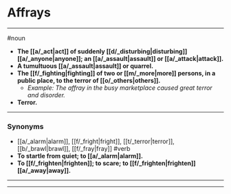 # Affrays
---
#noun
- **The [[a/_act|act]] of suddenly [[d/_disturbing|disturbing]] [[a/_anyone|anyone]]; an [[a/_assault|assault]] or [[a/_attack|attack]].**
- **A tumultuous [[a/_assault|assault]] or quarrel.**
- **The [[f/_fighting|fighting]] of two or [[m/_more|more]] persons, in a public place, to the terror of [[o/_others|others]].**
	- _Example: The affray in the busy marketplace caused great terror and disorder._
- **Terror.**
---
### Synonyms
- [[a/_alarm|alarm]], [[f/_fright|fright]], [[t/_terror|terror]], [[b/_brawl|brawl]], [[f/_fray|fray]]
#verb
- **To startle from quiet; to [[a/_alarm|alarm]].**
- **To [[f/_frighten|frighten]]; to scare; to [[f/_frighten|frighten]] [[a/_away|away]].**
---
---
